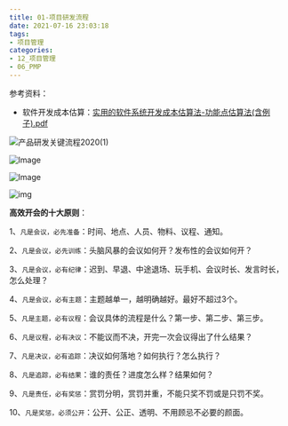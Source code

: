 ```yaml
---
title: 01-项目研发流程
date: 2021-07-16 23:03:18
tags:
- 项目管理
categories: 
- 12_项目管理
- 06_PMP
---
```




参考资料：

* 软件开发成本估算：[实用的软件系统开发成本估算法-功能点估算法(含例子).pdf](http://jy-imgs.oss-cn-beijing.aliyuncs.com/pdf/%E5%AE%9E%E7%94%A8%E7%9A%84%E8%BD%AF%E4%BB%B6%E7%B3%BB%E7%BB%9F%E5%BC%80%E5%8F%91%E6%88%90%E6%9C%AC%E4%BC%B0%E7%AE%97%E6%B3%95-%E5%8A%9F%E8%83%BD%E7%82%B9%E4%BC%B0%E7%AE%97%E6%B3%95(%E5%90%AB%E4%BE%8B%E5%AD%90).pdf)



![产品研发关键流程2020(1)](https://jy-imgs.oss-cn-beijing.aliyuncs.com/img/20220130121150.png)





![Image](https://jy-imgs.oss-cn-beijing.aliyuncs.com/img/20220130121246.png)





![Image](https://jy-imgs.oss-cn-beijing.aliyuncs.com/img/20220130121302.png)

![img](https://jy-imgs.oss-cn-beijing.aliyuncs.com/img/20250109143257.png)



**高效开会的十大原则**：

1、`凡是会议，必先准备`：时间、地点、人员、物料、议程、通知。

2、`凡是会议，必先训练`：头脑风暴的会议如何开？发布性的会议如何开？

3、`凡是会议，必有纪律`：迟到、早退、中途退场、玩手机、会议时长、发言时长，怎么处理？

4、`凡是会议，必有主题`：主题越单一，越明确越好。最好不超过3个。

5、`凡是主题，必有议程`：会议具体的流程是什么？第一步、第二步、第三步。

6、`凡是议程，必有决议`：不能议而不决，开完一次会议得出了什么结果？

7、`凡是决议，必有追踪`：决议如何落地？如何执行？怎么执行？

8、`凡是追踪，必有结果`：谁的责任？进度怎么样？结果如何？

9、`凡是责任，必有奖惩`：赏罚分明，赏罚并重，不能只奖不罚或是只罚不奖。

10、`凡是奖惩，必须公开`：公开、公正、透明、不用顾忌不必要的颜面。